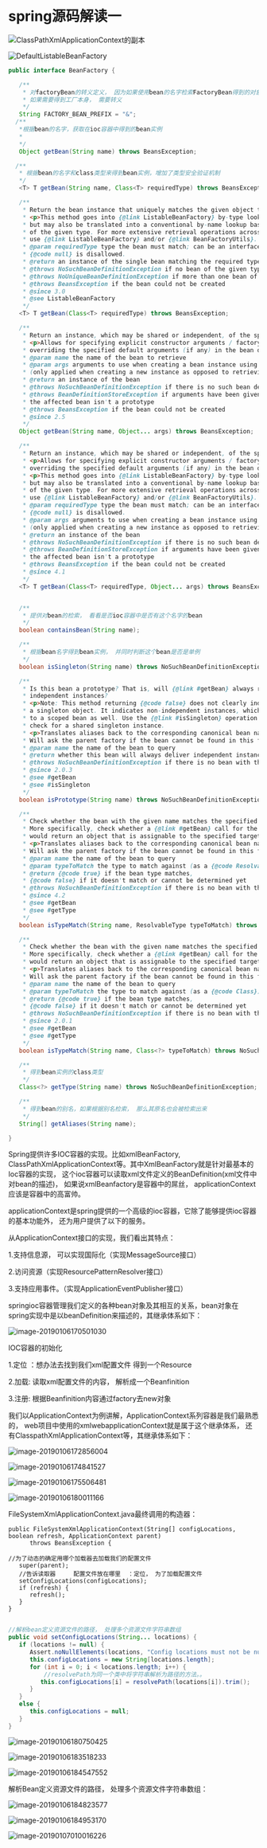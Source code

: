 # spring源码解读一

  

![ClassPathXmlApplicationContext的副本](https://ws4.sinaimg.cn/large/006tNc79ly1fywxsoe9k4j32470u0dih.jpg)





![DefaultListableBeanFactory](https://ws2.sinaimg.cn/large/006tNc79ly1fywy75jejtj315a0psjsl.jpg)





```java
public interface BeanFactory {

   /**
    * 对factoryBean的转义定义， 因为如果使用bean的名字检索FactoryBean得到的对象是工厂生成的对象，
    * 如果需要得到工厂本身， 需要转义
    */
   String FACTORY_BEAN_PREFIX = "&";
  /**
   *根据bean的名字，获取在ioc容器中得到的bean实例
   *
   */
   Object getBean(String name) throws BeansException;

  /**
   * 根据bean的名字和class类型来得到bean实例，增加了类型安全验证机制
   */
   <T> T getBean(String name, Class<T> requiredType) throws BeansException;

   /**
    * Return the bean instance that uniquely matches the given object type, if any.
    * <p>This method goes into {@link ListableBeanFactory} by-type lookup territory
    * but may also be translated into a conventional by-name lookup based on the name
    * of the given type. For more extensive retrieval operations across sets of beans,
    * use {@link ListableBeanFactory} and/or {@link BeanFactoryUtils}.
    * @param requiredType type the bean must match; can be an interface or superclass.
    * {@code null} is disallowed.
    * @return an instance of the single bean matching the required type
    * @throws NoSuchBeanDefinitionException if no bean of the given type was found
    * @throws NoUniqueBeanDefinitionException if more than one bean of the given type was found
    * @throws BeansException if the bean could not be created
    * @since 3.0
    * @see ListableBeanFactory
    */
   <T> T getBean(Class<T> requiredType) throws BeansException;

   /**
    * Return an instance, which may be shared or independent, of the specified bean.
    * <p>Allows for specifying explicit constructor arguments / factory method arguments,
    * overriding the specified default arguments (if any) in the bean definition.
    * @param name the name of the bean to retrieve
    * @param args arguments to use when creating a bean instance using explicit arguments
    * (only applied when creating a new instance as opposed to retrieving an existing one)
    * @return an instance of the bean
    * @throws NoSuchBeanDefinitionException if there is no such bean definition
    * @throws BeanDefinitionStoreException if arguments have been given but
    * the affected bean isn't a prototype
    * @throws BeansException if the bean could not be created
    * @since 2.5
    */
   Object getBean(String name, Object... args) throws BeansException;

   /**
    * Return an instance, which may be shared or independent, of the specified bean.
    * <p>Allows for specifying explicit constructor arguments / factory method arguments,
    * overriding the specified default arguments (if any) in the bean definition.
    * <p>This method goes into {@link ListableBeanFactory} by-type lookup territory
    * but may also be translated into a conventional by-name lookup based on the name
    * of the given type. For more extensive retrieval operations across sets of beans,
    * use {@link ListableBeanFactory} and/or {@link BeanFactoryUtils}.
    * @param requiredType type the bean must match; can be an interface or superclass.
    * {@code null} is disallowed.
    * @param args arguments to use when creating a bean instance using explicit arguments
    * (only applied when creating a new instance as opposed to retrieving an existing one)
    * @return an instance of the bean
    * @throws NoSuchBeanDefinitionException if there is no such bean definition
    * @throws BeanDefinitionStoreException if arguments have been given but
    * the affected bean isn't a prototype
    * @throws BeansException if the bean could not be created
    * @since 4.1
    */
   <T> T getBean(Class<T> requiredType, Object... args) throws BeansException;


   /**
    * 提供对bean的检索， 看看是否ioc容器中是否有这个名字的bean
    */
   boolean containsBean(String name);

   /**
    * 根据bean名字得到bean实例， 并同时判断这个bean是否是单例
    */
   boolean isSingleton(String name) throws NoSuchBeanDefinitionException;

   /**
    * Is this bean a prototype? That is, will {@link #getBean} always return
    * independent instances?
    * <p>Note: This method returning {@code false} does not clearly indicate
    * a singleton object. It indicates non-independent instances, which may correspond
    * to a scoped bean as well. Use the {@link #isSingleton} operation to explicitly
    * check for a shared singleton instance.
    * <p>Translates aliases back to the corresponding canonical bean name.
    * Will ask the parent factory if the bean cannot be found in this factory instance.
    * @param name the name of the bean to query
    * @return whether this bean will always deliver independent instances
    * @throws NoSuchBeanDefinitionException if there is no bean with the given name
    * @since 2.0.3
    * @see #getBean
    * @see #isSingleton
    */
   boolean isPrototype(String name) throws NoSuchBeanDefinitionException;

   /**
    * Check whether the bean with the given name matches the specified type.
    * More specifically, check whether a {@link #getBean} call for the given name
    * would return an object that is assignable to the specified target type.
    * <p>Translates aliases back to the corresponding canonical bean name.
    * Will ask the parent factory if the bean cannot be found in this factory instance.
    * @param name the name of the bean to query
    * @param typeToMatch the type to match against (as a {@code ResolvableType})
    * @return {@code true} if the bean type matches,
    * {@code false} if it doesn't match or cannot be determined yet
    * @throws NoSuchBeanDefinitionException if there is no bean with the given name
    * @since 4.2
    * @see #getBean
    * @see #getType
    */
   boolean isTypeMatch(String name, ResolvableType typeToMatch) throws NoSuchBeanDefinitionException;

   /**
    * Check whether the bean with the given name matches the specified type.
    * More specifically, check whether a {@link #getBean} call for the given name
    * would return an object that is assignable to the specified target type.
    * <p>Translates aliases back to the corresponding canonical bean name.
    * Will ask the parent factory if the bean cannot be found in this factory instance.
    * @param name the name of the bean to query
    * @param typeToMatch the type to match against (as a {@code Class})
    * @return {@code true} if the bean type matches,
    * {@code false} if it doesn't match or cannot be determined yet
    * @throws NoSuchBeanDefinitionException if there is no bean with the given name
    * @since 2.0.1
    * @see #getBean
    * @see #getType
    */
   boolean isTypeMatch(String name, Class<?> typeToMatch) throws NoSuchBeanDefinitionException;

   /**
    * 得到bean实例的class类型
    */
   Class<?> getType(String name) throws NoSuchBeanDefinitionException;

   /**
    * 得到bean的别名，如果根据别名检索， 那么其原名也会被检索出来
    */
   String[] getAliases(String name);

}
```





Spring提供许多IOC容器的实现。比如xmlBeanFactory, ClassPathXmlApplicationContext等。其中XmlBeanFactory就是针对最基本的Ioc容器的实现， 这个ioc容器可以读取xml文件定义的BeanDefinition(xml文件中对bean的描述)， 如果说xmlBeanfactory是容器中的屌丝， applicationContext应该是容器中的高富帅。

applicationContext是spring提供的一个高级的ioc容器，它除了能够提供ioc容器的基本功能外， 还为用户提供了以下的服务。

从ApplicationContext接口的实现，我们看出其特点：

1.支持信息源， 可以实现国际化（实现MessageSource接口）

2.访问资源（实现ResourcePatternResolver接口）

3.支持应用事件。（实现ApplicationEventPublisher接口）









springioc容器管理我们定义的各种bean对象及其相互的关系，bean对象在spring实现中是以beanDefinition来描述的，其继承体系如下：

![image-20190106170501030](https://ws1.sinaimg.cn/large/006tNc79ly1fywz47tvp7j31fa0u00wf.jpg)

 





IOC容器的初始化

1.定位 ：想办法去找到我们xml配置文件 得到一个Resource

2.加载: 读取xml配置文件的内容， 解析成一个Beanfinition

3.注册: 根据Beanfinition内容通过factory去new对象

我们以ApplicationContext为例讲解，ApplicationContext系列容器是我们最熟悉的， web项目中使用的xmlwebapplicationContext就是属于这个继承体系， 还有ClasspathXmlApplicationContext等，其继承体系如下：

![image-20190106172856004](https://ws3.sinaimg.cn/large/006tNc79ly1fywzt3x2qxj31bu0u00z2.jpg)

![image-20190106174841527](https://ws3.sinaimg.cn/large/006tNc79ly1fyx0dxldz9j31fc0pg77t.jpg)





![image-20190106175506481](https://ws3.sinaimg.cn/large/006tNc79ly1fyx0kc18j4j311h0hbqgm.jpg)

 ![image-20190106180011166](https://ws3.sinaimg.cn/large/006tNc79ly1fyx0pmlkj1j30uc06wq6x.jpg)

FileSystemXmlApplicationContext.java最终调用的构造器：



```
public FileSystemXmlApplicationContext(String[] configLocations, boolean refresh, ApplicationContext parent)
      throws BeansException {

//为了动态的确定用哪个加载器去加载我们的配置文件
   super(parent);
   //告诉读取器     配置文件放在哪里  ：定位， 为了加载配置文件 
   setConfigLocations(configLocations);
   if (refresh) {
      refresh();
   }
}
```

```java

//解析bean定义资源文件的路径， 处理多个资源文件字符串数组
public void setConfigLocations(String... locations) {
   if (locations != null) {
      Assert.noNullElements(locations, "Config locations must not be null");
      this.configLocations = new String[locations.length];
      for (int i = 0; i < locations.length; i++) {
          //resolvePath为同一个类中将字符串解析为路径的方法。。
         this.configLocations[i] = resolvePath(locations[i]).trim();
      }
   }
   else {
      this.configLocations = null;
   }
}
```

![image-20190106180750425](https://ws3.sinaimg.cn/large/006tNc79ly1fyx0xl4jm0j310z0ikh35.jpg)

![image-20190106183518233](https://ws4.sinaimg.cn/large/006tNc79ly1fyx1q5sqifj312z0eyk5z.jpg)

![image-20190106184547552](https://ws2.sinaimg.cn/large/006tNc79ly1fyx212nyylj312m07vagq.jpg)

解析Bean定义资源文件的路径， 处理多个资源文件字符串数组：

![image-20190106184823577](https://ws4.sinaimg.cn/large/006tNc79ly1fyx23s39iaj312t0j2amv.jpg)

![image-20190106184953170](https://ws1.sinaimg.cn/large/006tNc79ly1fyx25cat9vj313a0iynkm.jpg)











![image-20190107010016226](https://ws1.sinaimg.cn/large/006tNc79ly1fyxcuq8a14j313i0kx1kx.jpg)